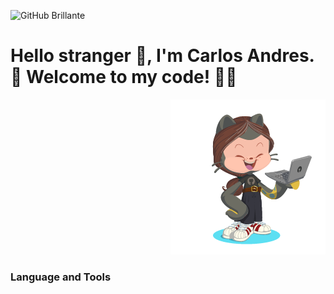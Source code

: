 ![GitHub Brillante](https://github.com/github-light.png#gh-dark-mode-only)
# Hello stranger :wave:, I'm Carlos Andres.<br> :ninja: Welcome to my code! :technologist:

<p align="right">
<img src="/assets/myOctocat.png">
</p>

### Language and Tools